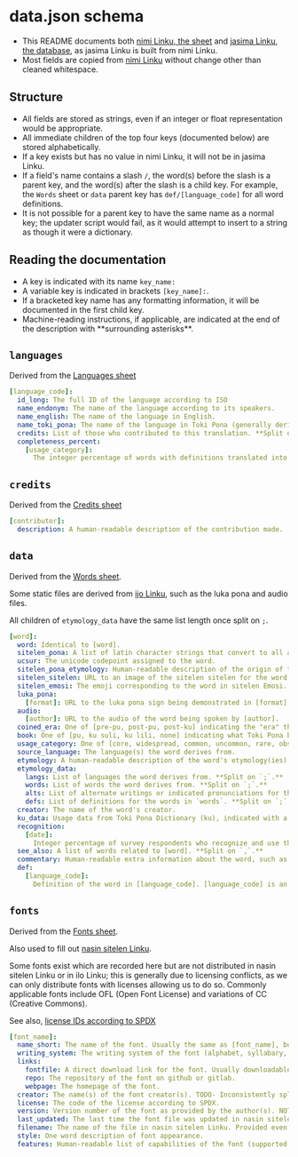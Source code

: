 # data.json schema

- This README documents both [nimi Linku, the sheet](https://docs.google.com/spreadsheets/d/1xwgTAxwgn4ZAc4DBnHte0cqta1aaxe112Wh1rv9w5Yk/) and [jasima Linku, the database](https://linku.la/jasima/data.json), as jasima Linku is built from nimi Linku.
- Most fields are copied from [nimi Linku](https://docs.google.com/spreadsheets/d/1xwgTAxwgn4ZAc4DBnHte0cqta1aaxe112Wh1rv9w5Yk/) without change other than cleaned whitespace.

## Structure

- All fields are stored as strings, even if an integer or float representation would be appropriate.
- All immediate children of the top four keys (documented below) are stored alphabetically.
- If a key exists but has no value in nimi Linku, it will not be in jasima Linku. <!-- unless it is a parent to another field (see below) -->
- If a field's name contains a slash `/`, the word(s) before the slash is a parent key, and the word(s) after the slash is a child key. For example, the `Words` sheet or `data` parent key has `def/[language_code]` for all word definitions.
- It is not possible for a parent key to have the same name as a normal key; the updater script would fail, as it would attempt to insert to a string as though it were a dictionary.

## Reading the documentation

- A key is indicated with its name `key_name:`
- A variable key is indicated in brackets `[key_name]:`.
- If a bracketed key name has any formatting information, it will be documented in the first child key.
- Machine-reading instructions, if applicable, are indicated at the end of the description with \*\*surrounding asterisks\*\*.

## `languages`

Derived from the [Languages sheet](https://docs.google.com/spreadsheets/d/1xwgTAxwgn4ZAc4DBnHte0cqta1aaxe112Wh1rv9w5Yk/#gid=1133229503)

```yml
[language_code]:
  id_long: The full ID of the language according to ISO
  name_endonym: The name of the language according to its speakers.
  name_english: The name of the language in English.
  name_toki_pona: The name of the language in Toki Pona (generally derived from endonym).
  credits: List of those who contributed to this translation. **Split on `,` to get each name.**
  completeness_percent:
    [usage_category]:
      The integer percentage of words with definitions translated into this language in this usage category.
```

## `credits`

Derived from the [Credits sheet](https://docs.google.com/spreadsheets/d/1xwgTAxwgn4ZAc4DBnHte0cqta1aaxe112Wh1rv9w5Yk/#gid=1238936638)

```yml
[contributor]:
  description: A human-readable description of the contribution made.
```

## `data`

Derived from the [Words sheet](https://docs.google.com/spreadsheets/d/1xwgTAxwgn4ZAc4DBnHte0cqta1aaxe112Wh1rv9w5Yk/#gid=0).

Some static files are derived from [ijo Linku](https://github.com/lipu-linku/ijo), such as the luka pona and audio files.

All children of `etymology_data` have the same list length once split on `;`.

```yml
[word]:
  word: Identical to [word].
  sitelen_pona: A list of latin character strings that convert to all alternates for a given word. Usually identical to [word]; see "akesi".
  ucsur: The unicode codepoint assigned to the word.
  sitelen_pona_etymology: Human-readable description of the origin of the sitelen pona.
  sitelen_sitelen: URL to an image of the sitelen sitelen for the word.
  sitelen_emosi: The emoji corresponding to the word in sitelen Emosi.
  luka_pona:
    [format]: URL to the luka pona sign being demonstrated in [format].
  audio:
    [author]: URL to the audio of the word being spoken by [author].
  coined_era: One of [pre-pu, post-pu, post-ku] indicating the "era" the word was created in, relative to the publishing of the Toki Pona books.
  book: One of [pu, ku suli, ku lili, none] indicating what Toki Pona book the word was first documented in.
  usage_category: One of [core, widespread, common, uncommon, rare, obscure] indicating the word's popularity.
  source_language: The language(s) the word derives from.
  etymology: A human-readable description of the word's etymology(ies), including the original word(s), definition(s), and other metadata.
  etymology_data:
    langs: List of languages the word derives from. **Split on `;`.**
    words: List of words the word derives from. **Split on `;`.**
    alts: List of alternate writings or indicated pronunciations for the words in `words`. **Split on `;`.**
    defs: List of definitions for the words in `words`. **Split on `;`.**
  creator: The name of the word's creator.
  ku_data: Usage data from Toki Pona Dictionary (ku), indicated with a superscript number. **Split on `,`.**
  recognition:
    [date]:
      Integer percentage of survey respondents who recognize and use the word as of [date]. [date] is YYYY-MM format.
  see_also: A list of words related to [word]. **Split on `,`.**
  commentary: Human-readable extra information about the word, such as historical usage, replacement, or clarifications.
  def:
    [language_code]:
      Definition of the word in [language_code]. [language_code] is an entry in the `language` key.
```

## `fonts`

Derived from the [Fonts sheet](https://docs.google.com/spreadsheets/d/1xwgTAxwgn4ZAc4DBnHte0cqta1aaxe112Wh1rv9w5Yk/#gid=1195574771).

Also used to fill out [nasin sitelen Linku](https://github.com/lipu-linku/nasin-sitelen).

Some fonts exist which are recorded here but are not distributed in nasin sitelen Linku or in ilo Linku; this is generally due to licensing conflicts, as we can only distribute fonts with licenses allowing us to do so. Commonly applicable fonts include OFL (Open Font License) and variations of CC (Creative Commons).

See also, [license IDs according to SPDX](https://spdx.org/licenses/)

```yml
[font_name]:
  name_short: The name of the font. Usually the same as [font_name], but not always.
  writing_system: The writing system of the font (alphabet, syllabary, sitelen pona, sitelen sitelen, ...)
  links:
    fontfile: A direct download link for the font. Usually downloadable without authentication.
    repo: The repository of the font on github or gitlab.
    webpage: The homepage of the font.
  creator: The name(s) of the font creator(s). TODO- Inconsistently split by `/` and `&`.
  license: The code of the license according to SPDX.
  version: Version number of the font as provided by the author(s). NOT GLOBALLY CONSISTENT.
  last_updated: The last time the font file was updated in nasin sitelen Linku. YYYY-MM format.
  filename: The name of the file in nasin sitelen Linku. Provided even if license is incompatible.
  style: One word description of font appearance.
  features: Human-readable list of capabilities of the font (supported glyphs, UCSUR support, combining glyphs, etc).
```
